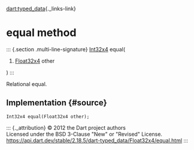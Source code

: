 [dart:typed\_data](../../dart-typed_data/dart-typed_data-library){._links-link}

equal method
============

::: {.section .multi-line-signature}
[Int32x4](../int32x4-class) equal(

1.  [Float32x4](../float32x4-class) other

)
:::

Relational equal.

Implementation {#source}
--------------

``` {.language-dart data-language="dart"}
Int32x4 equal(Float32x4 other);
```

::: {._attribution}
© 2012 the Dart project authors\
Licensed under the BSD 3-Clause \"New\" or \"Revised\" License.\
<https://api.dart.dev/stable/2.18.5/dart-typed_data/Float32x4/equal.html>
:::
